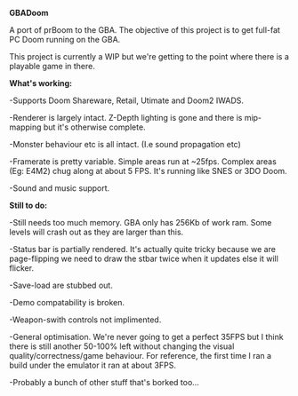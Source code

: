**GBADoom**

A port of prBoom to the GBA. The objective of this project is to get full-fat PC Doom running on the GBA.

This project is currently a WIP but we're getting to the point where there is a playable game in there.




**What's working:**

-Supports Doom Shareware, Retail, Utimate and Doom2 IWADS.

-Renderer is largely intact. Z-Depth lighting is gone and there is mip-mapping but it's otherwise complete.

-Monster behaviour etc is all intact. (I.e sound propagation etc)

-Framerate is pretty variable. Simple areas run at ~25fps. Complex areas (Eg: E4M2) chug along at about 5 FPS. It's running like SNES or 3DO Doom.

-Sound and music support.


**Still to do:**

-Still needs too much memory. GBA only has 256Kb of work ram. Some levels will crash out as they are larger than this.

-Status bar is partially rendered. It's actually quite tricky because we are page-flipping we need to draw the stbar twice when it updates else it will flicker.

-Save-load are stubbed out.

-Demo compatability is broken.

-Weapon-swith controls not implimented.

-General optimisation. We're never going to get a perfect 35FPS but I think there is still another 50-100% left without changing the visual quality/correctness/game behaviour. For reference, the first time I ran a build under the emulator it ran at about 3FPS.

-Probably a bunch of other stuff that's borked too...
